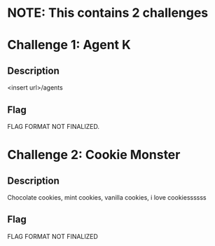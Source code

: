 # NOTE: This contains 2 challenges

# Challenge 1: Agent K

## Description

\<insert url>/agents

## Flag

FLAG FORMAT NOT FINALIZED.

# Challenge 2: Cookie Monster

## Description

Chocolate cookies, mint cookies, vanilla cookies, i love cookiessssss

## Flag

FLAG FORMAT NOT FINALIZED

